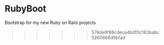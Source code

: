 # RubyBoot
Bootstrap for my new Ruby on Rails projects
>>>>>>> 578de8f88cdece4bdf0c183babc5260666d9bfad
